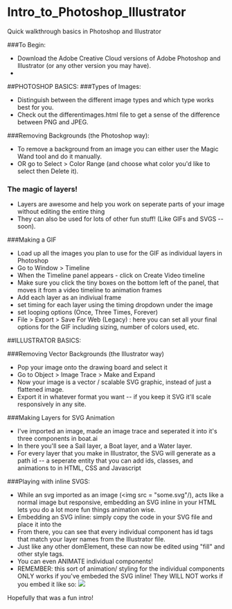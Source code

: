 # Intro_to_Photoshop_Illustrator
Quick walkthrough basics in Photoshop and Illustrator


###To Begin:
- Download the Adobe Creative Cloud versions of Adobe Photoshop and Illustrator (or any other version you may have).
- 
##PHOTOSHOP BASICS:
###Types of Images:
- Distinguish between the different image types and which type works best for you. 
- Check out the differentimages.html file to get a sense of the difference between PNG and JPEG. 

###Removing Backgrounds (the Photoshop way):
- To remove a background from an image you can either user the Magic Wand tool and do it manually. 
- OR go to Select > Color Range (and choose what color you'd like to select then Delete it). 

### The magic of layers! 
- Layers are awesome and help you work on seperate parts of your image without editing the entire thing
- They can also be used for lots of other fun stuff! (Like GIFs and SVGS -- soon). 

###Making a GIF
- Load up all the images you plan to use for the GIF as individual layers in Photoshop
- Go to Window > Timeline
- When the Timeline panel appears - click on Create Video timeline
- Make sure you click the tiny boxes on the bottom left of the panel, that moves it from a video timeline to animation frames
- Add each layer as an indiviual frame 
- set timing for each layer using the timing dropdown under the image
- set looping options (Once, Three Times, Forever)
- File > Export > Save For Web (Legacy) : here you can set all your final options for the GIF including sizing, number of colors used, etc. 


##ILLUSTRATOR BASICS: 

###Removing Vector Backgrounds (the Illustrator way)
- Pop your image onto the drawing board and select it 
- Go to Object > Image Trace > Make and Expand
- Now your image is a vector / scalable SVG graphic, instead of just a flattened image.
- Export it in whatever format you want -- if you keep it SVG it'll scale responsively in any site.

###Making Layers for SVG Animation
- I've imported an image, made an image trace and seperated it into it's three components in boat.ai
- In there you'll see a Sail layer, a Boat layer, and a Water layer. 
- For every layer that you make in Illustrator, the SVG will generate as a path id -- a seperate entity that you can add ids, classes, and animations to in HTML, CSS and Javascript

###Playing with inline SVGS:
- While an svg imported as an image (<img src = "some.svg"/), acts like a normal image but responsive, embedding an SVG inline in your HTML lets you do a lot more fun things animation wise. 
- Embedding an SVG inline: simply copy the code in your SVG file and place it into the <body> 
- From there, you can see that every individual component has id tags that match your layer names from the Illustrator file.
- Just like any other domElement, these can now be edited using "fill" and other style tags. 
- You can even ANIMATE individual components! 
- REMEMBER: this sort of animation/ styling for the individual components ONLY works if you've embeded the SVG inline! They WILL NOT works if you embed it like so: <img src = "some.svg"/> 


Hopefully that was a fun intro! 
